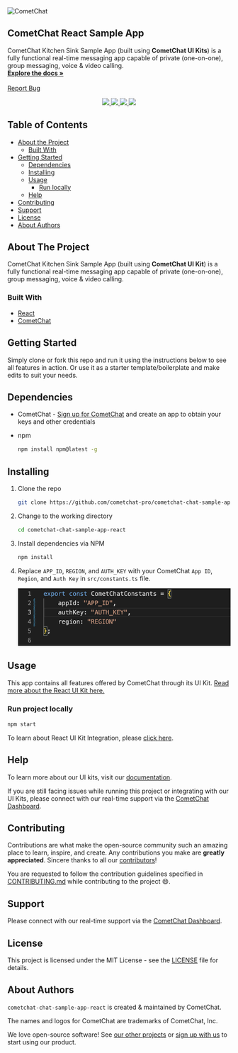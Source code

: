 <!-- PROJECT LOGO -->
<div>
    <img alt="CometChat" src="https://avatars2.githubusercontent.com/u/45484907?s=200&v=4" width="180" height="180" alt="CometChat" />
</div>    
<h2>CometChat React Sample App</h3>
<p>
  CometChat Kitchen Sink Sample App (built using <b>CometChat UI Kits</b>) is a fully functional real-time messaging app capable of private (one-on-one), group messaging, voice & video calling.
  <br />
  <a href="https://www.cometchat.com/docs/react-chat-ui-kit/overview"><strong>Explore the docs »</strong></a>
  <br />
  <br />
  <a href="https://github.com/cometchat-pro//javascript-react-chat-app/issues">Report Bug</a>
</p>

<div align="center">
    <a href="https://github.com/cometchat-pro/javascript-react-chat-app/releases/" alt="Releases">
        <img src="https://img.shields.io/github/v/release/cometchat-pro/javascript-react-chat-app" />
    </a>
    <a href="https://img.shields.io/github/languages/top/cometchat-pro/javascript-react-chat-app">
        <img src="https://img.shields.io/github/languages/top/cometchat-pro/javascript-react-chat-app" />
    </a>
    <a href="https://github.com/cometchat-pro/javascript-react-chat-app/stargazers">
        <img src="https://img.shields.io/github/stars/cometchat-pro/javascript-react-chat-app?style=social" />
    </a>
    <a href="https://twitter.com/CometChat">
        <img src="https://img.shields.io/twitter/follow/CometChat?label=CometChat&style=social" />
    </a>
</div>

<!-- TABLE OF CONTENTS -->

## Table of Contents

- [About the Project](#about-the-project)
  - [Built With](#built-with)
- [Getting Started](#getting-started)
  - [Dependencies](#dependencies)
  - [Installing](#installing)
  - [Usage](#usage)
    - [Run locally](#run-project-locally)
  - [Help](#help)
- [Contributing](#contributing)
- [Support](#support)
- [License](#license)
- [About Authors](#about-authors)

<!-- ABOUT THE PROJECT -->

## About The Project

CometChat Kitchen Sink Sample App (built using **CometChat UI Kit**) is a fully functional real-time messaging app capable of private (one-on-one), group messaging, voice & video calling.

### Built With

- [React](https://react.dev)
- [CometChat](https://cometchat.com)

<!-- GETTING STARTED -->

## Getting Started

Simply clone or fork this repo and run it using the instructions below to see all features in action. Or use it as a starter template/boilerplate and make edits to suit your needs.

## Dependencies

- CometChat - [Sign up for CometChat](https://app.cometchat.com) and create an app to obtain your keys and other credentials

- npm

  ```sh
  npm install npm@latest -g
  ```

## Installing

1. Clone the repo

   ```sh
   git clone https://github.com/cometchat-pro/cometchat-chat-sample-app-react.git -b v4
   ```

2. Change to the working directory

   ```sh
   cd cometchat-chat-sample-app-react
   ```

3. Install dependencies via NPM

   ```sh
   npm install
   ```

4. Replace `APP_ID`, `REGION`, and `AUTH_KEY` with your CometChat `App ID`, `Region`, and `Auth Key` in `src/constants.ts` file.

   ![Replacing constants in src/constants.ts](./Screenshots/constants.png "Replacing constants in src/constants.ts")

<!-- USAGE EXAMPLES -->

## Usage

This app contains all features offered by CometChat through its UI Kit. [Read more about the React UI Kit here.](https://www.cometchat.com/docs/react-uikit-beta/overview)

### Run project locally

```sh
npm start
```
To learn about React UI Kit Integration, please [click here](https://www.cometchat.com/docs/react-uikit-beta/integration).

## Help

To learn more about our UI kits, visit our [documentation](https://www.cometchat.com/docs/react-uikit-beta/overview).

If you are still facing issues while running this project or integrating with our UI Kits, please connect with our real-time support via the [CometChat Dashboard](https://app.cometchat.com/).

<!-- CONTRIBUTING -->

## Contributing

Contributions are what make the open-source community such an amazing place to learn, inspire, and create. Any contributions you make are **greatly appreciated**. Sincere thanks to all our [contributors](https://github.com/cometchat-pro/cometchat-chat-sample-app-react/graphs/contributors)!

You are requested to follow the contribution guidelines specified in [CONTRIBUTING.md](./CONTRIBUTING.md) while contributing to the project :smile:.

## Support

Please connect with our real-time support via the [CometChat Dashboard](https://app.cometchat.com/).

<!-- LICENSE -->

## License

This project is licensed under the MIT License - see the [LICENSE](./LICENSE) file for details.

## About Authors

`cometchat-chat-sample-app-react` is created & maintained by CometChat.

The names and logos for CometChat are trademarks of CometChat, Inc.

We love open-source software! See [our other projects](https://github.com/cometchat-pro) or [sign up with us](https://app.cometchat.com) to start using our product.
